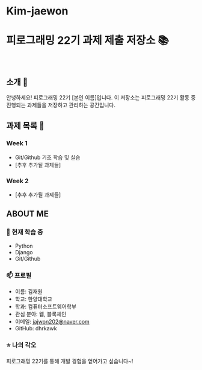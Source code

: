 # Kim-jaewon

# 피로그래밍 22기 과제 제출 저장소 📚

<br>

## 소개 🚀

안녕하세요! 피로그래밍 22기 [본인 이름]입니다.
이 저장소는 피로그래밍 22기 활동 중 진행되는 과제들을 저장하고 관리하는 공간입니다.
<br>

## 과제 목록 📕

### Week 1

- Git/Github 기초 학습 및 실습
- [추후 추가될 과제들]

### Week 2

- [추후 추가될 과제들]
  <br>

## ABOUT ME

### 🌱 현재 학습 중

- Python
- Django
- Git/Github

### 📫 프로필

- 이름: 김재원
- 학교: 한양대학교
- 학과: 컴퓨터소프트웨어학부
- 관심 분야: 웹, 블록체인
- 이메일: jajwon202@naver.com
- GitHub: dhrkawk

### ⭐ 나의 각오

피로그래밍 22기를 통해 개발 경험을 얻어가고 싶습니다~!
